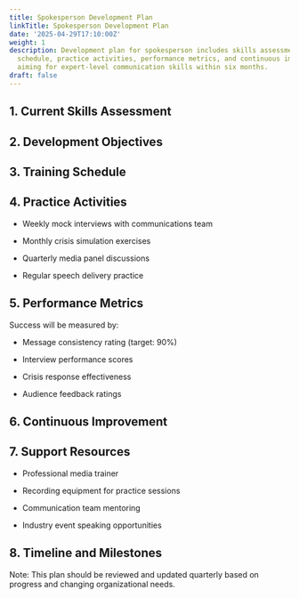 ```yaml
---
title: Spokesperson Development Plan
linkTitle: Spokesperson Development Plan
date: '2025-04-29T17:10:00Z'
weight: 1
description: Development plan for spokesperson includes skills assessment, training
  schedule, practice activities, performance metrics, and continuous improvement strategies,
  aiming for expert-level communication skills within six months.
draft: false
---
```



## 1. Current Skills Assessment

<!-- Unsupported block type: table -->

## 2. Development Objectives

<!-- Unsupported block type: to_do -->

<!-- Unsupported block type: to_do -->

<!-- Unsupported block type: to_do -->

<!-- Unsupported block type: to_do -->

## 3. Training Schedule

<!-- Unsupported block type: toggle -->

<!-- Unsupported block type: toggle -->

## 4. Practice Activities

<!-- Unsupported block type: callout -->

- Weekly mock interviews with communications team

- Monthly crisis simulation exercises

- Quarterly media panel discussions

- Regular speech delivery practice

## 5. Performance Metrics

Success will be measured by:

- Message consistency rating (target: 90%)

- Interview performance scores

- Crisis response effectiveness

- Audience feedback ratings

## 6. Continuous Improvement

<!-- Unsupported block type: toggle -->

## 7. Support Resources

<!-- Unsupported block type: callout -->

- Professional media trainer

- Recording equipment for practice sessions

- Communication team mentoring

- Industry event speaking opportunities

## 8. Timeline and Milestones

<!-- Unsupported block type: table -->

Note: This plan should be reviewed and updated quarterly based on progress and changing organizational needs.